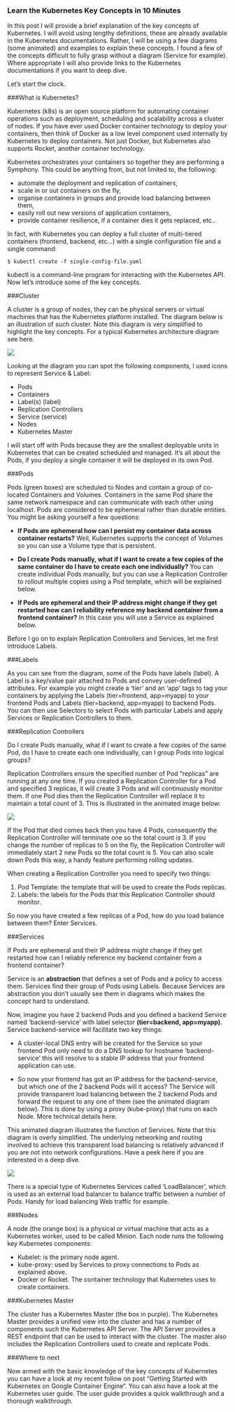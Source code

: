 ### Learn the Kubernetes Key Concepts in 10 Minutes

In this post I will provide a brief explanation of the key concepts of Kubernetes. I will avoid using lengthy definitions, these are already available in the Kubernetes documentations. Rather, I will be using a few diagrams (some animated) and examples to explain these concepts. I found a few of the concepts difficult to fully grasp without a diagram (Service for example). Where appropriate I will also provide links to the Kubernetes documentations if you want to deep dive.

Let’s start the clock.

###What is Kubernetes?

Kubernetes (k8s) is an open source platform for automating container operations such as deployment, scheduling and scalability across a cluster of nodes.  If you have ever used Docker container technology to deploy your containers, then think of Docker as a low level component used internally by Kubernetes to deploy containers. Not just Docker, but Kubernetes also supports Rocket, another container technology.

Kubernetes orchestrates your containers so together they are performing a Symphony. This could be anything from, but not limited to, the following:

* automate the deployment and replication of containers,
* scale in or out containers on the fly,
* organise containers in groups and provide load balancing between them,
* easily roll out new versions of application containers,
* provide container resilience, if a container dies it gets replaced, etc..

In fact, with Kubernetes you can deploy a full cluster of multi-tiered containers (frontend, backend, etc…) with a single configuration file and a single command:

```
$ kubectl create -f single-config-file.yaml
```

kubectl is a command-line program for interacting with the Kubernetes API. Now let’s introduce some of the key concepts.

###Cluster

A cluster is a group of nodes, they can be physical servers or virtual machines that has the Kubernetes platform installed. The diagram below is an illustration of such cluster. Note this diagram is very simplified to highlight the key concepts. For a typical Kubernetes architecture diagram see here.

![](kubernetes_cluster.png)

Looking at the diagram you can spot the following components, I used icons to represent Service & Label:

* Pods
* Containers
* Label(s) (label)
* Replication Controllers
* Service (service)
* Nodes
* Kubernetes Master

I will start off with Pods because they are the smallest deployable units in Kubernetes that can be created scheduled and managed. It’s all about the Pods, if you deploy a single container it will be deployed in its own Pod.

###Pods

Pods (green boxes) are scheduled to Nodes and contain a group of co-located Containers and Volumes. Containers in the same Pod share the same network namespace and can communicate with each other using localhost. Pods are considered to be ephemeral rather than durable entities. You might be asking yourself a few questions:

* **If Pods are ephemeral how can I persist my container data across container restarts?** Well, Kubernetes supports the concept of Volumes so you can use a Volume type that is persistent.

* **Do I create Pods manually, what if I want to create a few copies of the same container do I have to create each one individually?** You can create individual Pods manually, but you can use a Replication Controller to rollout multiple copies using a Pod template, which will be explained below.

* **If Pods are ephemeral and their IP address might change if they get restarted how can I reliability reference my backend container from a frontend container?** In this case you will use a Service as explained below.

Before I go on to explain Replication Controllers and Services, let me first introduce Labels.

###Labels

As you can see from the diagram, some of the Pods have labels (label). A Label is a key/value pair attached to Pods and convey user-defined attributes. For example you might create a ‘tier’ and an ‘app’ tags to tag your containers by applying the Labels (tier=frontend, app=myapp) to your frontend Pods and Labels (tier=backend, app=myapp) to backend Pods. You can then use Selectors to select Pods with particular Labels and apply Services or Replication Controllers to them.


###Replication Controllers

Do I create Pods manually, what if I want to create a few copies of the same Pod, do I have to create each one individually, can I group Pods into logical groups?

Replication Controllers ensure the specified number of Pod “replicas” are running at any one time. If you created a Replication Controller for a Pod and specified 3 replicas, it will create 3 Pods and will continuously monitor them. If one Pod dies then the Replication Controller will replace it to maintain a total count of 3. This is illustrated in the animated image below:

![](kubernetes_replication_controller.gif)

If the Pod that died comes back then you have 4 Pods, consequently the Replication Controller will terminate one so the total count is 3. If you change the number of replicas to 5 on the fly, the Replication Controller will immediately start 2 new Pods so the total count is 5. You can also scale down Pods this way, a handy feature performing rolling updates.

When creating a Replication Controller you need to specify two things:

1. Pod Template: the template that will be used to create the Pods replicas.
2. Labels: the labels for the Pods that this Replication Controller should monitor.

So now you have created a few replicas of a Pod, how do you load balance between them? Enter Services.

###Services

If Pods are ephemeral and their IP address might change if they get restarted how can I reliably reference my backend container from a frontend container?

Service is an **abstraction** that defines a set of Pods and a policy to access them. Services find their group of Pods using Labels. Because Services are abstraction you don’t usually see them in diagrams which makes the concept hard to understand.

Now, imagine you have 2 backend Pods and you defined a backend Service named ‘backend-service’ with label selector **(tier=backend, app=myapp)**. Service backend-service will facilitate two key things:

* A cluster-local DNS entry will be created for the Service so your frontend Pod only need to do a DNS lookup for hostname ‘backend-service’ this will resolve to a stable IP address that your frontend application can use.

* So now your frontend has got an IP address for the backend-service, but which one of the 2 backend Pods will it access? The Service will provide transparent load balancing between the 2 backend Pods and forward the request to any one of them (see the animated diagram below). This is done by using a proxy (kube-proxy) that runs on each Node. More technical details here.

This animated diagram illustrates the function of Services. Note that this diagram is overly simplified. The underlying networking and routing involved to achieve this transparent load balancing is relatively advanced if you are not into network configurations. Have a peek here if you are interested in a deep dive.

![](kubernetes_service.gif)

There is a special type of Kubernetes Services called ‘LoadBalancer’, which is used as an external load balancer to balance traffic between a number of Pods. Handy for load balancing Web traffic for example.

###Nodes

A node (the orange box) is a physical or virtual machine that acts as a Kubernetes worker, used to be called Minion. Each node runs the following key Kubernetes components:

* Kubelet: is the primary node agent.
* kube-proxy: used by Services to proxy connections to Pods as explained above.
* Docker or Rocket. The container technology that Kubernetes uses to create containers.


###Kubernetes Master

The cluster has a Kubernetes Master (the box in purple). The Kubernetes Master provides a unified view into the cluster and has a number of components such the Kubernetes API Server. The API Server provides a REST endpoint that can be used to interact with the cluster. The master also includes the Replication Controllers used to create and replicate Pods.

###Where to next

Now armed with the basic knowledge of the key concepts of Kubernetes you can have a look at my recent follow on post “Getting Started with Kubernetes on Google Container Engine“. You can also have a look at the Kubernetes user guide. The user guide provides a quick walkthrough and a thorough walkthrough.